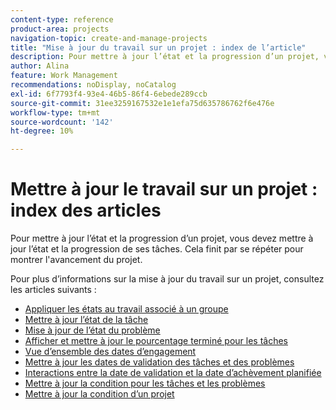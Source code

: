 ```yaml
---
content-type: reference
product-area: projects
navigation-topic: create-and-manage-projects
title: "Mise à jour du travail sur un projet : index de l’article"
description: Pour mettre à jour l’état et la progression d’un projet, vous devez mettre à jour l’état et la progression de ses tâches. Cela finit par se répéter pour montrer l'avancement du projet.
author: Alina
feature: Work Management
recommendations: noDisplay, noCatalog
exl-id: 6f7793f4-93e4-46b5-86f4-6ebede289ccb
source-git-commit: 31ee3259167532e1e1efa75d635786762f6e476e
workflow-type: tm+mt
source-wordcount: '142'
ht-degree: 10%

---
```


# Mettre à jour le travail sur un projet : index des articles

<!--Audited: 01/2024-->

Pour mettre à jour l’état et la progression d’un projet, vous devez mettre à jour l’état et la progression de ses tâches. Cela finit par se répéter pour montrer l&#39;avancement du projet.

Pour plus d’informations sur la mise à jour du travail sur un projet, consultez les articles suivants :

* [Appliquer les états au travail associé à un groupe](../../../manage-work/projects/updating-work-in-a-project/apply-custom-status-work-assigned-to-group.md)
* [Mettre à jour l’état de la tâche](../../../manage-work/projects/updating-work-in-a-project/update-task-status.md)
* [Mise à jour de l’état du problème](../../../manage-work/projects/updating-work-in-a-project/update-issue-status.md)
* [Afficher et mettre à jour le pourcentage terminé pour les tâches](../../../manage-work/projects/updating-work-in-a-project/view-update-percent-complete-for-tasks.md)
* [Vue d’ensemble des dates d’engagement](../../../manage-work/projects/updating-work-in-a-project/overview-of-commit-dates.md)
* [Mettre à jour les dates de validation des tâches et des problèmes](../../../manage-work/projects/updating-work-in-a-project/update-commit-date-on-tasks-and-issues.md)
* [Interactions entre la date de validation et la date d’achèvement planifiée](../../../manage-work/projects/updating-work-in-a-project/interactions-between-commit-and-planned-completion-dates.md)
* [Mettre à jour la condition pour les tâches et les problèmes](../../../manage-work/projects/updating-work-in-a-project/update-condition-for-tasks-and-issues.md)
* [Mettre à jour la condition d’un projet](../../../manage-work/projects/updating-work-in-a-project/update-condition-on-project.md)

